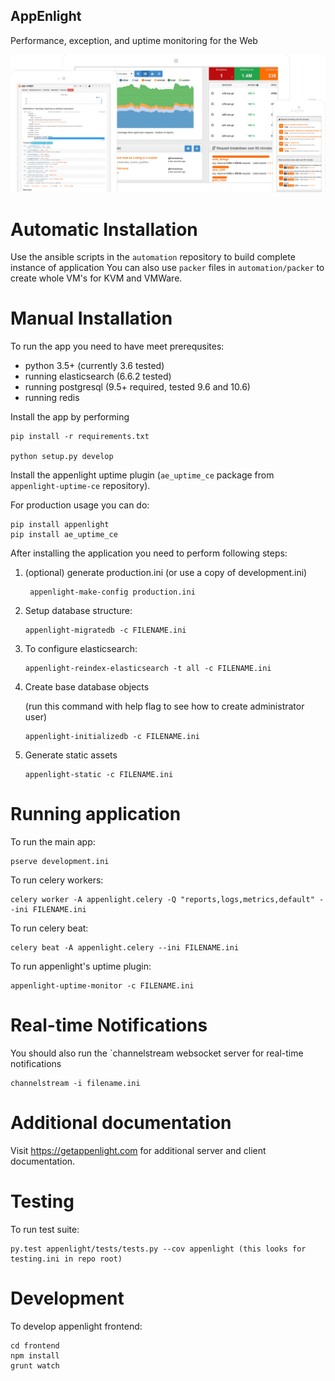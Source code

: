 AppEnlight
-----------

Performance, exception, and uptime monitoring for the Web

![AppEnlight image](https://raw.githubusercontent.com/AppEnlight/appenlight/gh-pages/static/appenlight.png)

Automatic Installation
======================

Use the ansible scripts in the `automation` repository to build complete instance of application
You can also use `packer` files in `automation/packer` to create whole VM's for KVM and VMWare.

Manual Installation
===================

To run the app you need to have meet prerequsites:

- python 3.5+ (currently 3.6 tested)
- running elasticsearch (6.6.2 tested)
- running postgresql (9.5+ required, tested 9.6 and 10.6)
- running redis

Install the app by performing

    pip install -r requirements.txt
    
    python setup.py develop

Install the appenlight uptime plugin (`ae_uptime_ce` package from `appenlight-uptime-ce` repository).

For production usage you can do:

    pip install appenlight
    pip install ae_uptime_ce


After installing the application you need to perform following steps:

1. (optional) generate production.ini (or use a copy of development.ini)

        appenlight-make-config production.ini

2. Setup database structure:

       appenlight-migratedb -c FILENAME.ini

3. To configure elasticsearch:

       appenlight-reindex-elasticsearch -t all -c FILENAME.ini

4. Create base database objects 

   (run this command with help flag to see how to create administrator user)

       appenlight-initializedb -c FILENAME.ini

5. Generate static assets

       appenlight-static -c FILENAME.ini

Running application
===================

To run the main app:

    pserve development.ini

To run celery workers:

    celery worker -A appenlight.celery -Q "reports,logs,metrics,default" --ini FILENAME.ini

To run celery beat:

    celery beat -A appenlight.celery --ini FILENAME.ini

To run appenlight's uptime plugin:

    appenlight-uptime-monitor -c FILENAME.ini

Real-time Notifications
=======================

You should also run the `channelstream websocket server for real-time notifications

    channelstream -i filename.ini

Additional documentation
========================

Visit  https://getappenlight.com for additional server and client documentation.

Testing
=======

To run test suite:

    py.test appenlight/tests/tests.py --cov appenlight (this looks for testing.ini in repo root)


Development
===========

To develop appenlight frontend:

    cd frontend
    npm install
    grunt watch

